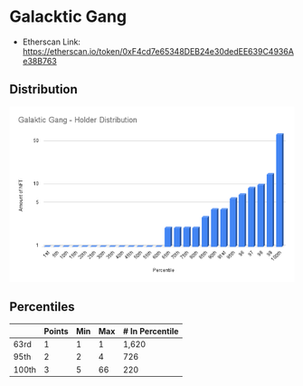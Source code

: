 # Galacktic Gang

- Etherscan Link: https://etherscan.io/token/0xF4cd7e65348DEB24e30dedEE639C4936Ae38B763

## Distribution 
![dist](../../../static/gg-dist.png)

## Percentiles 
| | Points | Min | Max | # In Percentile |
|--|--------|-----|-----|----------|
|63rd | 1 | 1 | 1  | 1,620
|95th | 2 | 2 | 4  | 726
|100th| 3 | 5 | 66 | 220